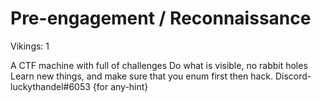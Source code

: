 # Pre-engagement / Reconnaissance

Vikings: 1

A CTF machine with full of challenges
Do what is visible, no rabbit holes
Learn new things, and make sure that you enum first then hack.
Discord- luckythandel#6053 {for any-hint}


